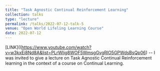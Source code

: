 ```yaml
---
title: "Task Agnostic Continual Reinforcement Learning"
collection: talks
type: "lecture"
permalink: /talks/2022-07-12-talk-5
venue: "Open World Lifeling Learning Course"
date: 2022-07-12
---
```


[LINK]((https://www.youtube.com/watch?v=w3kxEi8Nd8A&list=PLrWIig8WOF5WmsgGvgRlO5GPWdsBsQp06) -- I was invited to give a lecture on Task Agnostic Continual Reinforcement learning in the context of a course on Continual Learning.
